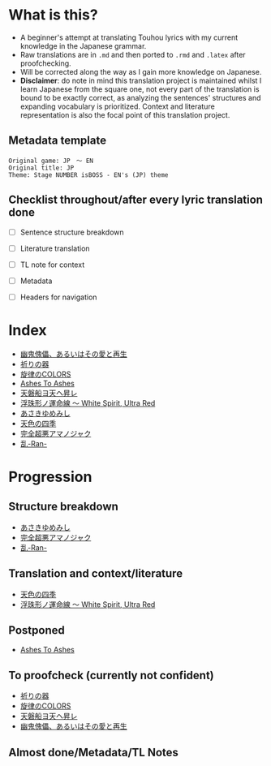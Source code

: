 # What is this?

- A beginner's attempt at translating Touhou lyrics with my current knowledge in the Japanese grammar.
- Raw translations are in `.md` and then ported to `.rmd` and `.latex` after proofchecking.
- Will be corrected along the way as I gain more knowledge on Japanese.
- **Disclaimer**: do note in mind this translation project is maintained whilst I learn Japanese from the square one, not every part of the translation is bound to be exactly correct, as analyzing the sentences' structures and expanding vocabulary is prioritized. Context and literature representation is also the focal point of this translation project.

## Metadata template
```
Original game: JP　～ EN
Original title: JP
Theme: Stage NUMBER isBOSS - EN's (JP) theme
```

## Checklist throughout/after every lyric translation done
- [ ] Sentence structure breakdown
- [ ] Literature translation
- [ ] TL note for context
- [ ] Metadata
- [ ] Headers for navigation


# Index

- [幽鬼傀儡、あるいはその愛と再生](幽鬼傀儡、あるいはその愛と再生.md)
- [祈りの器](祈りの器.md)
- [旋律のCOLORS](旋律のCOLORS.md)
- [Ashes To Ashes](Ashes_To_Ashes.md)
- [天磐船ヨ天ヘ昇レ](天磐船ヨ天ヘ昇レ.md)
- [浮珠形ノ運命線 ～ White Spirit, Ultra Red](White_Spirit_Ultra_Red.md)
- [あさきゆめみし](あさきゆめみし.md)
- [天色の四季](天色の四季.md)
- [完全超悪アマノジャク](完全超悪アマノジャク.md)
- [乱-Ran-](乱-Ran-.md)

# Progression

## Structure breakdown
- [あさきゆめみし](あさきゆめみし.md)
- [完全超悪アマノジャク](完全超悪アマノジャク.md)
- [乱-Ran-](乱-Ran-.md)

## Translation and context/literature
- [天色の四季](天色の四季.md)
- [浮珠形ノ運命線 ～ White Spirit, Ultra Red](White_Spirit_Ultra_Red.md)

## Postponed
- [Ashes To Ashes](Ashes_To_Ashes.md)

## To proofcheck (currently not confident)
- [祈りの器](祈りの器.md)
- [旋律のCOLORS](旋律のCOLORS.md)
- [天磐船ヨ天ヘ昇レ](天磐船ヨ天ヘ昇レ.md)
- [幽鬼傀儡、あるいはその愛と再生](幽鬼傀儡、あるいはその愛と再生.md)

## Almost done/Metadata/TL Notes
